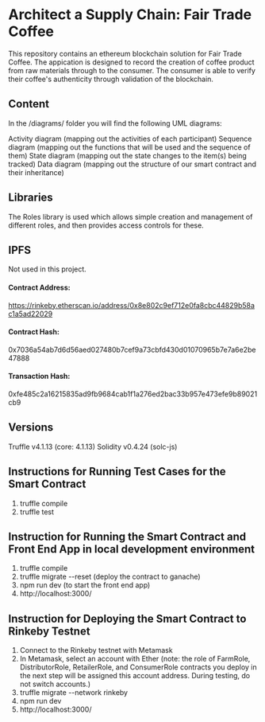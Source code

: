 # Architect a Supply Chain: Fair Trade Coffee
This repository contains an ethereum blockchain solution for Fair Trade Coffee.  The appication is designed to record the creation of coffee product from raw materials through to the consumer.  The consumer is able to verify their coffee's authenticity through validation of the blockchain.

## Content
In the /diagrams/ folder you will find the following UML diagrams:

Activity diagram (mapping out the activities of each participant)
Sequence diagram (mapping out the functions that will be used and the sequence of them)
State diagram (mapping out the state changes to the item(s) being tracked)
Data diagram (mapping out the structure of our smart contract and their inheritance)

## Libraries
The Roles library is used which allows simple creation and management of different roles, and then provides access controls for these.

## IPFS 
Not used in this project.

#### Contract Address: 
https://rinkeby.etherscan.io/address/0x8e802c9ef712e0fa8cbc44829b58ac1a5ad22029
#### Contract Hash: 
0x7036a54ab7d6d56aed027480b7cef9a73cbfd430d01070965b7e7a6e2be47888
#### Transaction Hash: 
0xfe485c2a16215835ad9fb9684cab1f1a276ed2bac33b957e473efe9b89021cb9

## Versions
Truffle v4.1.13 (core: 4.1.13)
Solidity v0.4.24 (solc-js)

## Instructions for Running Test Cases for the Smart Contract
1.  truffle compile
2.  truffle test

## Instruction for Running the Smart Contract and Front End App in local development environment
1.  truffle compile
2.  truffle migrate --reset (deploy the contract to ganache)
3.  npm run dev (to start the front end app)
4.  http://localhost:3000/

## Instruction for Deploying the Smart Contract to Rinkeby Testnet
1.  Connect to the Rinkeby testnet with Metamask
2.  In Metamask, select an account with Ether (note: the role of FarmRole, DistributorRole, RetailerRole, and ConsumerRole contracts you deploy in the next step will be assigned this account address.  During testing, do not switch accounts.)
3.  truffle migrate --network rinkeby
4.  npm run dev
5.  http://localhost:3000/